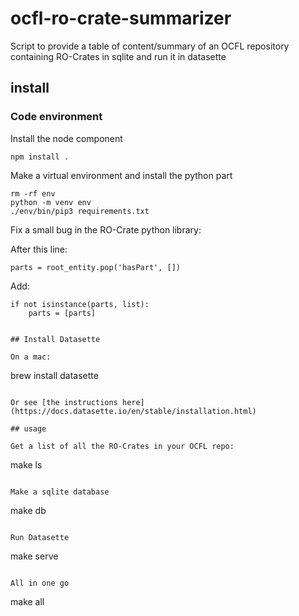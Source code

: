 # ocfl-ro-crate-summarizer
Script to provide a table of content/summary of an OCFL repository containing RO-Crates in sqlite and run it in datasette


## install 

### Code environment

Install the node component
```
npm install .
```

Make a virtual environment and install the python part
```
rm -rf env
python -m venv env
./env/bin/pip3 requirements.txt

```

Fix a small bug in the RO-Crate python library:

After this line:

```
parts = root_entity.pop('hasPart', [])
```
Add:

```
if not isinstance(parts, list):
    parts = [parts]
    

## Install Datasette

On a mac:
```
brew install datasette
```

Or see [the instructions here](https://docs.datasette.io/en/stable/installation.html)

## usage

Get a list of all the RO-Crates in your OCFL repo:

```
make ls
```

Make a sqlite database

```
make db
```

Run Datasette

```
make serve

```

All in one go

```
make all
```
